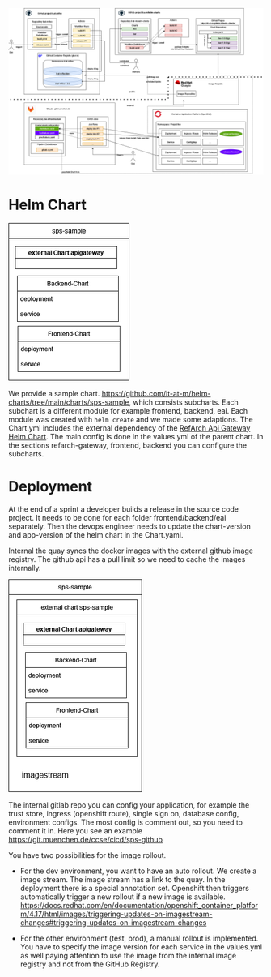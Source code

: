



![image](images/ci_cd_github_big_picture_public.drawio.png)


# Helm Chart

![image](images/external-helm-chart.drawio.png)

We provide a sample chart. https://github.com/it-at-m/helm-charts/tree/main/charts/sps-sample, which consists subcharts. Each subchart is a different module for example frontend, backend, eai.  Each module was created with `helm create` and we made some adaptions. The Chart.yml includes the external dependency of the [RefArch Api Gateway Helm Chart](https://github.com/it-at-m/helm-charts/tree/main/charts/refarch-gateway). The main config is done in the values.yml of the parent chart. In the sections refarch-gateway, frontend, backend you can configure the subcharts. 




# Deployment

At the end of a sprint a developer builds a release in the source code project. It needs to be done for each folder frontend/backend/eai separately. Then the devops engineer needs to update the chart-version and app-version of the helm chart in the Chart.yaml.

Internal the quay syncs the docker images with the external github image registry. The github api has a pull limit so we need to cache the images internally.

![image](images/internal-chart.drawio.png)

The internal gitlab repo you can config your application, for example the trust store, ingress (openshift route), single sign on, database config, environment configs. The most config is comment out, so you need to comment it in. Here you see an example https://git.muenchen.de/ccse/cicd/sps-github


You have two possibilities for the image rollout. 
-	For the dev environment, you want to have an auto rollout. We create a image stream. The image stream has a link to the quay. In the deployment there is a special annotation set. Openshift then triggers automatically trigger a new rollout if a new image is available.  https://docs.redhat.com/en/documentation/openshift_container_platform/4.17/html/images/triggering-updates-on-imagestream-changes#triggering-updates-on-imagestream-changes

-	For the other environment (test, prod), a manual rollout is implemented. You have to specify the image version for each service in the values.yml as well paying attention to use the image from the internal image registry and not from the GitHub Registry.
